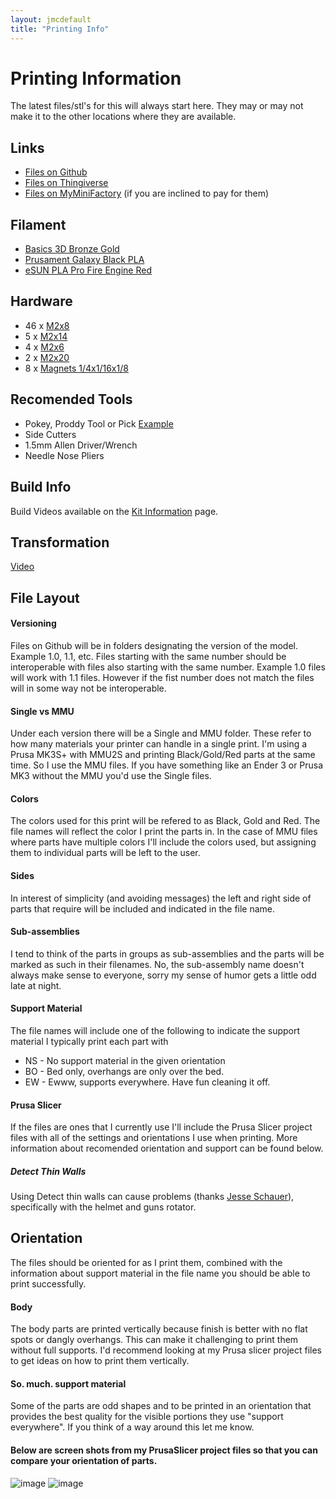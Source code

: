 ```yaml
---
layout: jmcdefault
title: "Printing Info"
---
```

# Printing Information
The latest files/stl's for this will always start here. They may or may not make it to the other locations where they are available.

## Links
- [Files on Github](https://github.com/Grummle/jesustrans/tree/main/STL)
- [Files on Thingiverse](https://www.thingiverse.com/thing:4868093)
- [Files on MyMiniFactory](https://www.myminifactory.com/object/3d-print-jesus-mecha-christ-160001) (if you are inclined to pay for them)

## Filament
- [Basics 3D Bronze Gold](https://www.amazon.com/Basics-3D-Professional-Printer-Filament/dp/B08MQ7H76Z/ref=sr_1_3?crid=1PP2QY7DTHIAB&keywords=gold+basics+filament&qid=1679870752&sprefix=gold+basics+filamen%2Caps%2C92&sr=8-3)
- [Prusament Galaxy Black PLA](https://www.prusa3d.com/product/prusament-pla-prusa-galaxy-black-1kg/)
- [eSUN PLA Pro Fire Engine Red](https://www.amazon.com/eSUN-1-75mm-Printer-Filament-Pantone/dp/B07846LFNB/ref=sr_1_2?crid=2Y02FDLETYJBG&keywords=esun+fire+engine+red&qid=1679870898&sprefix=esun+fire+engine+red%2Caps%2C93&sr=8-2)

## Hardware
- 46 x [M2x8](https://www.mcmaster.com/screws/socket-head-screws/socket-head-screws-6/18-8-stainless-steel-socket-head-screws-11/threading~fully-threaded/head-diameter~3-8mm/)
- 5  x [M2x14](https://www.mcmaster.com/screws/socket-head-screws/socket-head-screws-6/18-8-stainless-steel-socket-head-screws-11/threading~fully-threaded/head-diameter~3-8mm/)
- 4  x [M2x6](https://www.mcmaster.com/screws/socket-head-screws/socket-head-screws-6/18-8-stainless-steel-socket-head-screws-11/threading~fully-threaded/head-diameter~3-8mm/)
- 2  x [M2x20](https://www.mcmaster.com/screws/socket-head-screws/socket-head-screws-6/18-8-stainless-steel-socket-head-screws-11/threading~fully-threaded/head-diameter~3-8mm/)
- 8  x [Magnets 1/4x1/16x1/8 ](https://totalelement.com/products/1-16-x-1-8-inch-neodymium-rare-earth-cylinder-magnets-n48-250-pack)

## Recomended Tools
- Pokey, Proddy Tool or Pick [Example](https://www.amazon.com/Channellock-HP-4A-Coated-Acetate-Handle/dp/B00RMR1X82/ref=sr_1_15?dchild=1&keywords=pick&qid=1625950777&sr=8-15)
- Side Cutters
- 1.5mm Allen Driver/Wrench
- Needle Nose Pliers

## Build Info
Build Videos available on the [Kit Information](/kit) page.

## Transformation
[Video](https://youtu.be/Td_CHTUhUsE)

## File Layout
#### Versioning
Files on Github will be in folders designating the version of the model. Example 1.0, 1.1, etc. Files starting with the same number should be interoperable with files also starting with the same number. Example 1.0 files will work with 1.1 files. However if the fist number does not match the files will in some way not be interoperable.
#### Single vs MMU
Under each version there will be a Single and MMU folder. These refer to how many materials your printer can handle in a single print. I'm using a Prusa MK3S+ with MMU2S and printing Black/Gold/Red parts at the same time. So I use the MMU files. If you have something like an Ender 3 or Prusa MK3 without the MMU you'd use the Single files.
#### Colors
The colors used for this print will be refered to as Black, Gold and Red. The file names will reflect the color I print the parts in. In the case of MMU files where parts have multiple colors I'll include the colors used, but assigning them to individual parts will be left to the user.
#### Sides
In interest of simplicity (and avoiding messages) the left and right side of parts that require will be included and indicated in the file name.
#### Sub-assemblies
I tend to think of the parts in groups as sub-assemblies and the parts will be marked as such in their filenames. No, the sub-assembly name doesn't always make sense to everyone, sorry my sense of humor gets a little odd late at night. 
#### Support Material
The file names will include one of the following to indicate the support material I typically print each part with
- NS - No support material in the given orientation
- BO - Bed only, overhangs are only over the bed.
- EW - Ewww, supports everywhere. Have fun cleaning it off. 

#### Prusa Slicer
If the files are ones that I currently use I'll include the Prusa Slicer project files with all of the settings and orientations I use when printing. More information about recomended orientation and support can be found below.

##### Detect Thin Walls
Using Detect thin walls can cause problems (thanks [Jesse Schauer](https://www.thingiverse.com/jas6191/designs)), specifically with the helmet and guns rotator.

## Orientation
The files should be oriented for as I print them, combined with the information about support material in the file name you should be able to print successfully.
#### Body
The body parts are printed vertically because finish is better with no flat spots or dangly overhangs. This can make it challenging to print them without full supports. I'd recommend looking at my Prusa slicer project files to get ideas on how to print them vertically.
#### So. much. support material
Some of the parts are odd shapes and to be printed in an orientation that provides the best quality for the visible portions they use "support everywhere". If you think of a way around this let me know.
#### Below are screen shots from my PrusaSlicer project files so that you can compare your orientation of parts.
![image](https://user-images.githubusercontent.com/407186/125176988-e56a5c00-e19d-11eb-9d21-48b8c8b416b6.png)
![image](https://user-images.githubusercontent.com/407186/125176997-003cd080-e19e-11eb-84f0-9597df14f7ac.png)




<!-- Global site tag (gtag.js) - Google Analytics -->
<script async src="https://www.googletagmanager.com/gtag/js?id=G-F1SR5FZP79"></script>
<script>
  window.dataLayer = window.dataLayer || [];
  function gtag(){dataLayer.push(arguments);}
  gtag('js', new Date());

  gtag('config', 'G-F1SR5FZP79');
</script>
